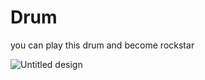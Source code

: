 # Drum
you can play this drum and become rockstar

![Untitled design](https://github.com/user-attachments/assets/1b2bfed0-630a-4669-b883-4ad7cdbd81c3)

